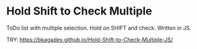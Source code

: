 # Hold Shift to Check Multiple

ToDo list with multiple selection. Hold on SHIFT and check. Written in JS.

TRY: https://bkagadey.github.io/Hold-Shift-to-Check-Multiple-JS/
